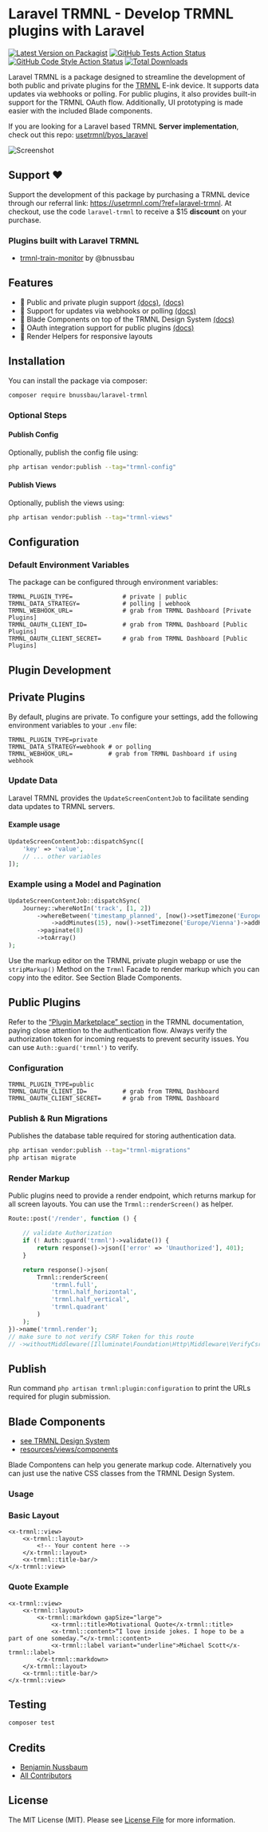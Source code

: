 # Laravel TRMNL - Develop TRMNL plugins with Laravel


[![Latest Version on Packagist](https://img.shields.io/packagist/v/bnussbau/laravel-trmnl.svg?style=flat-square)](https://packagist.org/packages/bnussbau/laravel-trmnl)
[![GitHub Tests Action Status](https://img.shields.io/github/actions/workflow/status/bnussbau/laravel-trmnl/run-tests.yml?branch=main&label=tests&style=flat-square)](https://github.com/bnussbau/laravel-trmnl/actions?query=workflow%3Arun-tests+branch%3Amain)
[![GitHub Code Style Action Status](https://img.shields.io/github/actions/workflow/status/bnussbau/laravel-trmnl/fix-php-code-style-issues.yml?branch=main&label=code%20style&style=flat-square)](https://github.com/bnussbau/laravel-trmnl/actions?query=workflow%3A"Fix+PHP+code+style+issues"+branch%3Amain)
[![Total Downloads](https://img.shields.io/packagist/dt/bnussbau/laravel-trmnl.svg?style=flat-square)](https://packagist.org/packages/bnussbau/laravel-trmnl)

Laravel TRMNL is a package designed to streamline the development of both public and private plugins for the [TRMNL](https://usetrmnl.com/?ref=laravel-trmnl) E-ink device. It supports data updates via webhooks or polling. For public plugins, it also provides built-in support for the TRMNL OAuth flow. Additionally, UI prototyping is made easier with the included Blade components.

If you are looking for a Laravel based TRMNL **Server implementation**, check out this repo: [usetrmnl/byos_laravel](https://github.com/usetrmnl/byos_laravel)

![Screenshot](readme-screenshot.png)

## Support ❤️
Support the development of this package by purchasing a TRMNL device through our referral link: https://usetrmnl.com/?ref=laravel-trmnl.
At checkout, use the code `laravel-trmnl` to receive a $15 **discount** on your purchase.

### Plugins built with Laravel TRMNL
* [trmnl-train-monitor](https://github.com/bnussbau/trmnl-train-monitor) by @bnussbau

## Features


- 🔌 Public and private plugin support [(docs)](https://help.usetrmnl.com/en/articles/10122094-plugin-recipes), [(docs)](https://docs.usetrmnl.com/go/plugin-marketplace/introduction)
- 🔄 Support for updates via webhooks or polling [(docs)](https://help.usetrmnl.com/en/articles/9510536-private-plugins)
- 🎨 Blade Components on top of the TRMNL Design System [(docs)](https://usetrmnl.com/framework)
- 🎯 OAuth integration support for public plugins [(docs)](https://docs.usetrmnl.com/go/plugin-marketplace/plugin-installation-flow)
- 📱 Render Helpers for responsive layouts

## Installation

You can install the package via composer:

```bash
composer require bnussbau/laravel-trmnl
```

### Optional Steps

#### Publish Config

Optionally, publish the config file using:

```bash
php artisan vendor:publish --tag="trmnl-config"
```

#### Publish Views

Optionally, publish the views using:

```bash
php artisan vendor:publish --tag="trmnl-views"
```

## Configuration

### Default Environment Variables

The package can be configured through environment variables:

```dotenv
TRMNL_PLUGIN_TYPE=              # private | public
TRMNL_DATA_STRATEGY=            # polling | webhook
TRMNL_WEBHOOK_URL=              # grab from TRMNL Dashboard [Private Plugins]
TRMNL_OAUTH_CLIENT_ID=          # grab from TRMNL Dashboard [Public Plugins]
TRMNL_OAUTH_CLIENT_SECRET=      # grab from TRMNL Dashboard [Public Plugins]
```

## Plugin Development

## Private Plugins
By default, plugins are private. To configure your settings, add the following environment variables to your `.env` file:
```dotenv
TRMNL_PLUGIN_TYPE=private
TRMNL_DATA_STRATEGY=webhook # or polling
TRMNL_WEBHOOK_URL=          # grab from TRMNL Dashboard if using webhook
```

### Update Data
Laravel TRMNL provides the `UpdateScreenContentJob` to facilitate sending data updates to TRMNL servers. 

#### Example usage
```php
UpdateScreenContentJob::dispatchSync([
    'key' => 'value',
    // ... other variables
]);
```

### Example using a Model and Pagination
```php
UpdateScreenContentJob::dispatchSync(
    Journey::whereNotIn('track', [1, 2])
        ->whereBetween('timestamp_planned', [now()->setTimezone('Europe/Vienna')
            ->addMinutes(15), now()->setTimezone('Europe/Vienna')->addHours(2)])
        ->paginate(8)
        ->toArray()
);
```        

Use the markup editor on the TRMNL private plugin webapp or use the `stripMarkup()` Method on the `Trmnl` 
Facade to render markup which you can copy into the editor. See Section Blade Components. 

## Public Plugins
Refer to the [“Plugin Marketplace” section](https://docs.usetrmnl.com/go/plugin-marketplace/introduction) in the TRMNL documentation, paying close attention to the authentication flow. 
Always verify the authorization token for incoming requests to prevent security issues. You can use `Auth::guard('trmnl')` to verify.

### Configuration

```dotenv
TRMNL_PLUGIN_TYPE=public
TRMNL_OAUTH_CLIENT_ID=          # grab from TRMNL Dashboard
TRMNL_OAUTH_CLIENT_SECRET=      # grab from TRMNL Dashboard
```
### Publish & Run Migrations

Publishes the database table required for storing authentication data.

```bash
php artisan vendor:publish --tag="trmnl-migrations"
php artisan migrate
```

### Render Markup

Public plugins need to provide a render endpoint, which returns markup for all screen layouts.
You can use the `Trmnl::renderScreen()` as helper.

```php
Route::post('/render', function () {

    // validate Authorization
    if (! Auth::guard('trmnl')->validate()) {
        return response()->json(['error' => 'Unauthorized'], 401);
    }

    return response()->json(
        Trmnl::renderScreen(
            'trmnl.full',
            'trmnl.half_horizontal',
            'trmnl.half_vertical',
            'trmnl.quadrant'
        )
    );
})->name('trmnl.render');
// make sure to not verify CSRF Token for this route
// ->withoutMiddleware([Illuminate\Foundation\Http\Middleware\VerifyCsrfToken::class])
```

## Publish

Run command `php artisan trmnl:plugin:configuration` to print the URLs required for plugin submission.

## Blade Components
- [see TRMNL Design System](https://usetrmnl.com/framework)
- [resources/views/components](https://github.com/bnussbau/laravel-trmnl-blade/tree/main/resources/views/components)

Blade Compontens can help you generate markup code. Alternatively you can just use the native CSS classes from the TRMNL Design System.

### Usage

### Basic Layout

```blade
<x-trmnl::view>
    <x-trmnl::layout>
        <!-- Your content here -->
    </x-trmnl::layout>
    <x-trmnl::title-bar/>
</x-trmnl::view>
```

### Quote Example

```blade
<x-trmnl::view>
    <x-trmnl::layout>
        <x-trmnl::markdown gapSize="large">
            <x-trmnl::title>Motivational Quote</x-trmnl::title>
            <x-trmnl::content>“I love inside jokes. I hope to be a part of one someday.”</x-trmnl::content>
            <x-trmnl::label variant="underline">Michael Scott</x-trmnl::label>
        </x-trmnl::markdown>
    </x-trmnl::layout>
    <x-trmnl::title-bar/>
</x-trmnl::view>
```

## Testing

```bash
composer test
```

[//]: # (## Changelog)

[//]: # ()
[//]: # (Please see [CHANGELOG]&#40;CHANGELOG.md&#41; for more information on what has changed recently.)

[//]: # ()
[//]: # (## Contributing)

[//]: # ()
[//]: # (Please see [CONTRIBUTING]&#40;CONTRIBUTING.md&#41; for details.)

[//]: # ()
[//]: # (## Security Vulnerabilities)

[//]: # ()
[//]: # (Please review [our security policy]&#40;../../security/policy&#41; on how to report security vulnerabilities.)

## Credits

- [Benjamin Nussbaum](https://github.com/bnussbau)
- [All Contributors](../../contributors)

## License

The MIT License (MIT). Please see [License File](LICENSE.md) for more information.
